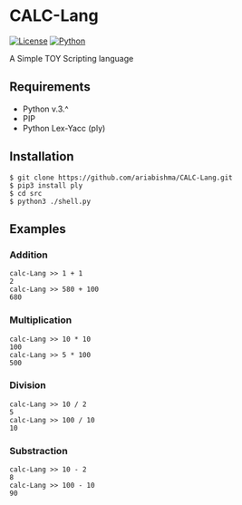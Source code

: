 # CALC-Lang
[![License](https://img.shields.io/badge/license-BSD--3--Clause-blue.svg)](https://opensource.org/licenses/BSD-3-Clause)
[![Python](https://img.shields.io/badge/Python-v.3.*-green.svg)](https://www.python.org/download/releases/3.0/)

A Simple TOY Scripting language

## Requirements
- Python v.3.^
- PIP
- Python Lex-Yacc (ply)

## Installation
```
$ git clone https://github.com/ariabishma/CALC-Lang.git
$ pip3 install ply
$ cd src
$ python3 ./shell.py
```
## Examples

### Addition
```
calc-Lang >> 1 + 1
2
calc-Lang >> 580 + 100
680
```

### Multiplication
```
calc-Lang >> 10 * 10
100
calc-Lang >> 5 * 100
500
```

### Division
```
calc-Lang >> 10 / 2
5
calc-Lang >> 100 / 10
10
```

### Substraction
```
calc-Lang >> 10 - 2
8
calc-Lang >> 100 - 10
90
```

